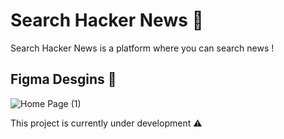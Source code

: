 # Search Hacker News 🤖

Search Hacker News is a platform where you can search news !

## Figma Desgins 🎨

![Home Page (1)](https://user-images.githubusercontent.com/76095902/152955353-9e778f14-6e4c-4e79-8fd6-2446c9f62565.png)


This project is currently under development ⚠

